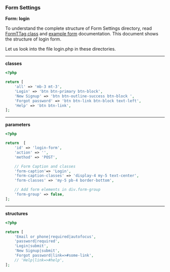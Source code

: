 <h3 class="display-4 mb-5">Form Settings</h3>

**Form: login**

To understand the complete structure of Form Settings directory, read [FormTTag class](https://teatags.blazehattech.com/docs/FormTTag) and [example form](https://teatags.blazehattech.com/docs/frm-example) documentation. This document shows the structure of login form.

Let us look into the file <span class = "ttag-file"><i class="fas fa-file-code"></i> login.php</span> in these directories.

---

**<p class = "ttag-dir"><i class="fas fa-folder"></i> classes</p>**

```php
<?php

return [
	'all' => 'mb-3 mt-3',
	'Login' => 'btn btn-primary btn-block',
	'New Signup' => 'btn btn-outline-success btn-block ',
	'Forgot password' => 'btn btn-link btn-block text-left',
	'Help' => 'btn btn-link',
];

```

---

**<p class = "ttag-dir"><i class="fas fa-folder"></i> parameters</p>**

```php
<?php

return  [
	'id' => 'login-form',
	'action' => '',
	'method' => 'POST',

	// Form Caption and classes
	'form-caption'=> 'Login',
	'form-caption-classes' => 'display-4 my-5 text-center',
	'form-classes' => 'my-5 pb-4 border-bottom',

	// Add form elements in div.form-group
	'form-group' => false,
];

```

---

**<p class = "ttag-dir"><i class="fas fa-folder"></i> structures</p>**

```php
<?php

return [
	'Email or phone|required|autofocus',
	'password|required',
	'Login|submit',
	'New Signup|submit',
	'Forgot password|link=>#some-link',
	// 'Help|link=>#help',
];

```